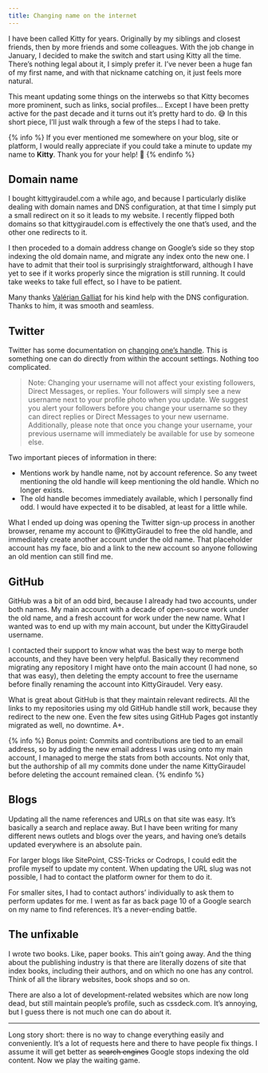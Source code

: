 ```yaml
---
title: Changing name on the internet
---
```


I have been called Kitty for years. Originally by my siblings and closest friends, then by more friends and some colleagues. With the job change in January, I decided to make the switch and start using Kitty all the time. There’s nothing legal about it, I simply prefer it. I’ve never been a huge fan of my first name, and with that nickname catching on, it just feels more natural.

This meant updating some things on the interwebs so that Kitty becomes more prominent, such as links, social profiles… Except I have been pretty active for the past decade and it turns out it’s pretty hard to do. 😅 In this short piece, I’ll just walk through a few of the steps I had to take.

{% info %} If you ever mentioned me somewhere on your blog, site or platform, I would really appreciate if you could take a minute to update my name to **Kitty**. Thank you for your help! 🙏 {% endinfo %}

## Domain name

I bought kittygiraudel.com a while ago, and because I particularly dislike dealing with domain names and DNS configuration, at that time I simply put a small redirect on it so it leads to my website. I recently flipped both domains so that kittygiraudel.com is effectively the one that’s used, and the other one redirects to it.

I then proceded to a domain address change on Google’s side so they stop indexing the old domain name, and migrate any index onto the new one. I have to admit that their tool is surprisingly straightforward, although I have yet to see if it works properly since the migration is still running. It could take weeks to take full effect, so I have to be patient.

Many thanks [Valérian Galliat](https://twitter.com/valeriangalliat) for his kind help with the DNS configuration. Thanks to him, it was smooth and seamless.

## Twitter

Twitter has some documentation on [changing one’s handle](https://help.twitter.com/en/managing-your-account/change-twitter-handle). This is something one can do directly from within the account settings. Nothing too complicated.

> Note: Changing your username will not affect your existing followers, Direct Messages, or replies. Your followers will simply see a new username next to your profile photo when you update. We suggest you alert your followers before you change your username so they can direct replies or Direct Messages to your new username. Additionally, please note that once you change your username, your previous username will immediately be available for use by someone else.

Two important pieces of information in there:

- Mentions work by handle name, not by account reference. So any tweet mentioning the old handle will keep mentioning the old handle. Which no longer exists.
- The old handle becomes immediately available, which I personally find odd. I would have expected it to be disabled, at least for a little while.

What I ended up doing was opening the Twitter sign-up process in another browser, rename my account to @KittyGiraudel to free the old handle, and immediately create another account under the old name. That placeholder account has my face, bio and a link to the new account so anyone following an old mention can still find me.

## GitHub

GitHub was a bit of an odd bird, because I already had two accounts, under both names. My main account with a decade of open-source work under the old name, and a fresh account for work under the new name. What I wanted was to end up with my main account, but under the KittyGiraudel username.

I contacted their support to know what was the best way to merge both accounts, and they have been very helpful. Basically they recommend migrating any repository I might have onto the main account (I had none, so that was easy), then deleting the empty account to free the username before finally renaming the account into KittyGiraudel. Very easy.

What is great about GitHub is that they maintain relevant redirects. All the links to my repositories using my old GitHub handle still work, because they redirect to the new one. Even the few sites using GitHub Pages got instantly migrated as well, no downtime. A+.

{% info %} Bonus point: Commits and contributions are tied to an email address, so by adding the new email address I was using onto my main account, I managed to merge the stats from both accounts. Not only that, but the authorship of all my commits done under the name KittyGiraudel before deleting the account remained clean. {% endinfo %}

## Blogs

Updating all the name references and URLs on that site was easy. It’s basically a search and replace away. But I have been writing for many different news outlets and blogs over the years, and having one’s details updated everywhere is an absolute pain.

For larger blogs like SitePoint, CSS-Tricks or Codrops, I could edit the profile myself to update my content. When updating the URL slug was not possible, I had to contact the platform owner for them to do it.

For smaller sites, I had to contact authors’ individually to ask them to perform updates for me. I went as far as back page 10 of a Google search on my name to find references. It’s a never-ending battle.

## The unfixable

I wrote two books. Like, paper books. This ain’t going away. And the thing about the publishing industry is that there are literally dozens of site that index books, including their authors, and on which no one has any control. Think of all the library websites, book shops and so on.

There are also a lot of development-related websites which are now long dead, but still maintain people’s profile, such as cssdeck.com. It’s annoying, but I guess there is not much one can do about it.

---

Long story short: there is no way to change everything easily and conveniently. It’s a lot of requests here and there to have people fix things. I assume it will get better as ~~search engines~~ Google stops indexing the old content. Now we play the waiting game.
